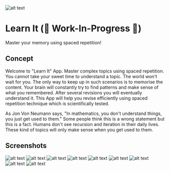 ![alt text](https://github.com/Singularity-Coder/Instant-Script/blob/main/assets/logo192.png)
# Learn It (🚧 Work-In-Progress 🚧)
Master your memory using spaced repetition!

## Concept
Welcome to "Learn It" App. Master complex topics using spaced repetition. You cannot take your sweet time to understand a topic. The world won't wait for you. The only way to keep up in such scenarios is to memorise the content. Your brain will constantly try to find patterns and make sense of what you remembered. After several revisions you will eventually understand it. This App will help you revise efficiently using spaced repetition technique which is scientifically tested.

As Jon Von Neumann says, "In mathematics, you don't understand things, you just get used to them." Some people think this is a wrong statement but this is a fact. Humans don't see recursion and iteration in their daily lives. These kind of topics will only make sense when you get used to them.

## Screenshots
![alt text](https://github.com/Singularity-Coder/Instant-Script/blob/main/assets/sc1.5.png)
![alt text](https://github.com/Singularity-Coder/Instant-Script/blob/main/assets/sc2.png)
![alt text](https://github.com/Singularity-Coder/Instant-Script/blob/main/assets/sc3.png)
![alt text](https://github.com/Singularity-Coder/Instant-Script/blob/main/assets/sc4.png)
![alt text](https://github.com/Singularity-Coder/Instant-Script/blob/main/assets/sc5.png)
![alt text](https://github.com/Singularity-Coder/Instant-Script/blob/main/assets/sc6.5.png)
![alt text](https://github.com/Singularity-Coder/Instant-Script/blob/main/assets/sc7.png)
![alt text](https://github.com/Singularity-Coder/Instant-Script/blob/main/assets/sc8.5.png)
![alt text](https://github.com/Singularity-Coder/Instant-Script/blob/main/assets/sc9.png)